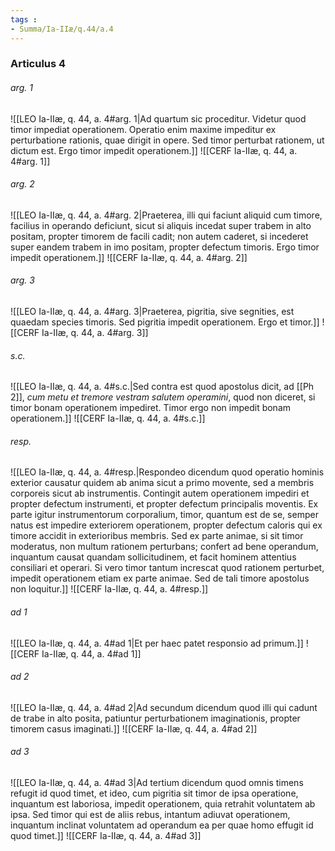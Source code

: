 ```yaml
---
tags : 
- Summa/Ia-IIæ/q.44/a.4
---
```


### Articulus 4

###### arg. 1
![[LEO Ia-IIæ, q. 44, a. 4#arg. 1|Ad quartum sic proceditur. Videtur quod timor impediat operationem. Operatio enim maxime impeditur ex perturbatione rationis, quae dirigit in opere. Sed timor perturbat rationem, ut dictum est. Ergo timor impedit operationem.]]
![[CERF Ia-IIæ, q. 44, a. 4#arg. 1]]

###### arg. 2
![[LEO Ia-IIæ, q. 44, a. 4#arg. 2|Praeterea, illi qui faciunt aliquid cum timore, facilius in operando deficiunt, sicut si aliquis incedat super trabem in alto positam, propter timorem de facili cadit; non autem caderet, si incederet super eandem trabem in imo positam, propter defectum timoris. Ergo timor impedit operationem.]]
![[CERF Ia-IIæ, q. 44, a. 4#arg. 2]]

###### arg. 3
![[LEO Ia-IIæ, q. 44, a. 4#arg. 3|Praeterea, pigritia, sive segnities, est quaedam species timoris. Sed pigritia impedit operationem. Ergo et timor.]]
![[CERF Ia-IIæ, q. 44, a. 4#arg. 3]]

###### s.c.
![[LEO Ia-IIæ, q. 44, a. 4#s.c.|Sed contra est quod apostolus dicit, ad [[Ph 2]], *cum metu et tremore vestram salutem operamini*, quod non diceret, si timor bonam operationem impediret. Timor ergo non impedit bonam operationem.]]
![[CERF Ia-IIæ, q. 44, a. 4#s.c.]]

###### resp.
![[LEO Ia-IIæ, q. 44, a. 4#resp.|Respondeo dicendum quod operatio hominis exterior causatur quidem ab anima sicut a primo movente, sed a membris corporeis sicut ab instrumentis. Contingit autem operationem impediri et propter defectum instrumenti, et propter defectum principalis moventis. Ex parte igitur instrumentorum corporalium, timor, quantum est de se, semper natus est impedire exteriorem operationem, propter defectum caloris qui ex timore accidit in exterioribus membris. Sed ex parte animae, si sit timor moderatus, non multum rationem perturbans; confert ad bene operandum, inquantum causat quandam sollicitudinem, et facit hominem attentius consiliari et operari. Si vero timor tantum increscat quod rationem perturbet, impedit operationem etiam ex parte animae. Sed de tali timore apostolus non loquitur.]]
![[CERF Ia-IIæ, q. 44, a. 4#resp.]]

###### ad 1
![[LEO Ia-IIæ, q. 44, a. 4#ad 1|Et per haec patet responsio ad primum.]]
![[CERF Ia-IIæ, q. 44, a. 4#ad 1]]

###### ad 2
![[LEO Ia-IIæ, q. 44, a. 4#ad 2|Ad secundum dicendum quod illi qui cadunt de trabe in alto posita, patiuntur perturbationem imaginationis, propter timorem casus imaginati.]]
![[CERF Ia-IIæ, q. 44, a. 4#ad 2]]

###### ad 3
![[LEO Ia-IIæ, q. 44, a. 4#ad 3|Ad tertium dicendum quod omnis timens refugit id quod timet, et ideo, cum pigritia sit timor de ipsa operatione, inquantum est laboriosa, impedit operationem, quia retrahit voluntatem ab ipsa. Sed timor qui est de aliis rebus, intantum adiuvat operationem, inquantum inclinat voluntatem ad operandum ea per quae homo effugit id quod timet.]]
![[CERF Ia-IIæ, q. 44, a. 4#ad 3]]

